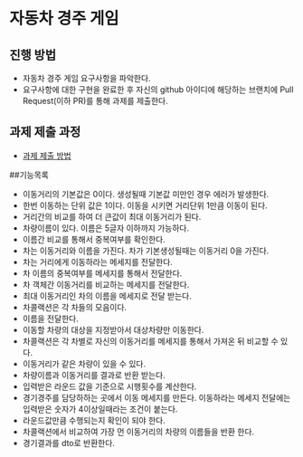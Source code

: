 # 자동차 경주 게임
## 진행 방법
* 자동차 경주 게임 요구사항을 파악한다.
* 요구사항에 대한 구현을 완료한 후 자신의 github 아이디에 해당하는 브랜치에 Pull Request(이하 PR)를 통해 과제를 제출한다.

## 과제 제출 과정
* [과제 제출 방법](https://github.com/next-step/nextstep-docs/tree/master/precourse)


##기능목록
* 이동거리의 기본값은 0이다. 생성될때 기본값 미만인 경우 에러가 발생한다.
* 한번 이동하는 단위 값은 1이다. 이동을 시키면 거리단위 1만큼 이동이 된다.
* 거리간의 비교를 하여 더 큰값이 최대 이동거리가 된다.
* 차량이름이 있다. 이름은 5글자 이하까지 가능하다.
* 이름간 비교를 통해서 중복여부를 확인한다.
* 차는 이동거리와 이름을 가진다. 차가 기본생성될때는 이동거리 0을 가진다.
* 차는 거리에게 이동하라는 메세지를 전달한다.
* 차 이름의 중복여부를 메세지를 통해서 전달한다.
* 차 객체간 이동거리를 비교하는 메세지를 전달한다.
* 최대 이동거리인 차의 이름을 메세지로 전달 받는다.
* 차콜랙션은 각 차들의 모음이다.
* 이름을 전달한다.
* 이동할 차량의 대상을 지정받아서 대상차량만 이동한다. 
* 차콜랙션은 각 차별로 자신의 이동거리를 메세지를 통해서 가져온 뒤 비교할 수 있다.
* 이동거리가 같은 차량이 있을 수 있다.
* 차량이름과 이동거리를 결과로 반환 받는다.
* 입력받은 라운드 값을 기준으로 시행횟수를 계산한다.
* 경기경주를 담당하하는 곳에서 이동 메세지를 만든다. 이동하라는 메세지 전달에는 입력받은 숫자가 4이상일때라는 조건이 붙는다.
* 라운드값만큼 수행되는지 확인이 되야 한다.
* 차콜랙션에서 비교하여 가장 먼 이동거리의 차량의 이름들을 반환 한다.
* 경기결과를 dto로 반환한다.